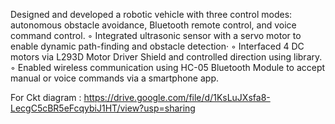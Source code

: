 Designed and developed a robotic vehicle with three control modes: autonomous obstacle avoidance, Bluetooth 
remote control, and voice command control.
◦ Integrated ultrasonic sensor with a servo motor to enable dynamic path-finding and obstacle detection·
◦ Interfaced 4 DC motors via L293D Motor Driver Shield and controlled direction using library.
◦ Enabled wireless communication using HC-05 Bluetooth Module to accept manual or voice commands via a 
smartphone app.

For Ckt diagram : https://drive.google.com/file/d/1KsLuJXsfa8-LecgC5cBR5eFcqybiJ1HT/view?usp=sharing
